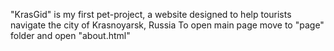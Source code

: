 "KrasGid" is my first pet-project, a website designed to help tourists navigate the city of Krasnoyarsk, Russia
To open main page move to "page" folder and open "about.html"
